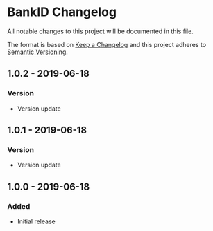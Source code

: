 # BankID Changelog

All notable changes to this project will be documented in this file.

The format is based on [Keep a Changelog](http://keepachangelog.com/) and this project adheres to [Semantic Versioning](http://semver.org/).
## 1.0.2 - 2019-06-18
### Version
- Version update

## 1.0.1 - 2019-06-18
### Version
- Version update

## 1.0.0 - 2019-06-18
### Added
- Initial release

